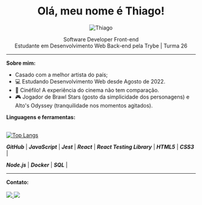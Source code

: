 <h1 align="center"> Olá, meu nome é Thiago! </h1>

<p align="center">
  <img src="https://media.giphy.com/media/xT9IgzoKnwFNmISR8I/giphy.gif" alt="Thiago">
</p>

<p align="center"> 
  Software Developer Front-end
  <br>
  Estudante em Desenvolvimento Web Back-end pela Trybe | Turma 26
</p>

<hr>

<p>
  <strong>Sobre mim:</strong> <br>
  
  - Casado com a melhor artista do país;
  - 💻 Estudando Desenvolvimento Web desde Agosto de 2022. <br>
  - 🎥 Cinéfilo! A experiência do cinema não tem comparação. <br>
  - 🎮 Jogador de Brawl Stars (gosto da simplicidade dos personagens) e Alto's Odyssey (tranquilidade nos momentos agitados).<br>
</p>

<p>
  <strong>Linguagens e ferramentas:</strong> <br><br>

  [![Top Langs](https://github-readme-stats.vercel.app/api/top-langs/?username=SEUUSERNAME&langs_count=8&layout=compact&theme=dark)](https://github.com/anuraghazra/github-readme-stats)

  <spam><strong><em>GitHub</em></strong></spam> |
  <spam><strong><em>JavaScript</em></strong></spam> |
  <spam><strong><em>Jest</em></strong></spam> |
  <spam><strong><em>React</em></strong></spam> |
  <spam><strong><em>React Testing Library</em></strong></spam> |
  <spam><strong><em>HTML5</em></strong></spam> |
  <spam><strong><em>CSS3</em></strong></spam> |

  <spam><strong><em>Node.js</em></strong></spam> |
  <spam><strong><em>Docker</em></strong></spam> |
  <spam><strong><em>SQL</em></strong></spam> |
</p>

<hr>

<p>
  <strong>Contato:</strong> <br><br>

  <a href="https://www.instagram.com/thiago.slira/" target="_blank" alt="Instagram">
    <img src="https://img.shields.io/badge/-Instagram-1C1C1C?style=for-the-badge&logo=Instagram&logoColor=2ec18b&link=https://www.instagram.com/thiago.slira/"/>
  </a>

  <a href="https://www.linkedin.com/in/thiago-slira/" target="_blank" alt="Linkedin">
    <img src="https://img.shields.io/badge/-Linkedin-1C1C1C?style=for-the-badge&logo=Linkedin&logoColor=2ec18b&link=https://www.linkedin.com/in/thiago-slira/"/>
  </a>
</p>
